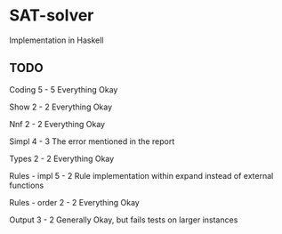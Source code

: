 # SAT-solver
Implementation in Haskell

## TODO
Coding 5 - 5
Everything Okay

Show 2 - 2
Everything Okay

Nnf 2 - 2
Everything Okay

Simpl 4 - 3
The error mentioned in the report

Types 2 - 2
Everything Okay

Rules - impl 5 - 2
Rule implementation within expand instead of external functions

Rules - order 2 - 2
Everything Okay

Output 3 - 2
Generally Okay, but fails tests on larger instances
